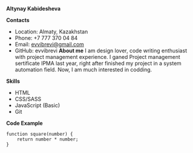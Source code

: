 **Altynay Kabidesheva**

**Contacts**
- Location: Almaty, Kazakhstan
- Phone: +7 777 370 04 84
- Email: evvibrevi@gmail.com
- GitHub: evvibrevi
**About me**
I am design lover, code writing enthusiast with project management experience. I ganed Project management sertificate IPMA last year, right after finished my project in a system automation field. Now, I am much interested in codding.

**Skills**
- HTML
- CSS/SASS
- JavaScript (Basic)
- Git

**Code Example**
```
function square(number) {
    return number * number;
}
```